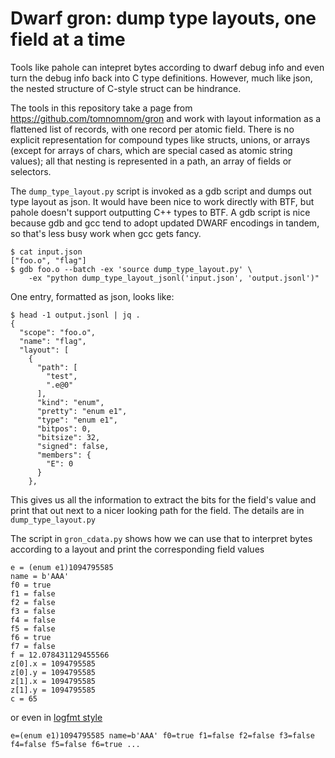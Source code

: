 Dwarf gron: dump type layouts, one field at a time
==================================================

Tools like pahole can intepret bytes according to dwarf debug info and
even turn the debug info back into C type definitions.  However, much
like json, the nested structure of C-style struct can be hindrance.

The tools in this repository take a page from https://github.com/tomnomnom/gron and
work with layout information as a flattened list of records, with one record per
atomic field.  There is no explicit representation for compound types like structs,
unions, or arrays (except for arrays of chars, which are special cased as atomic
string values); all that nesting is represented in a path, an array of fields or
selectors.

The `dump_type_layout.py` script is invoked as a gdb script and dumps out type layout
as json.  It would have been nice to work directly with BTF, but pahole doesn't support
outputting C++ types to BTF. A gdb script is nice because gdb and gcc tend to adopt
updated DWARF encodings in tandem, so that's less busy work when gcc gets fancy.

```
$ cat input.json
["foo.o", "flag"]
$ gdb foo.o --batch -ex 'source dump_type_layout.py' \
    -ex "python dump_type_layout_jsonl('input.json', 'output.jsonl')"
```


One entry, formatted as json, looks like:

```
$ head -1 output.jsonl | jq .
{
  "scope": "foo.o",
  "name": "flag",
  "layout": [
    {
      "path": [
        "test",
        ".e@0"
      ],
      "kind": "enum",
      "pretty": "enum e1",
      "type": "enum e1",
      "bitpos": 0,
      "bitsize": 32,
      "signed": false,
      "members": {
        "E": 0
      }
    },
```

This gives us all the information to extract the bits for the field's value
and print that out next to a nicer looking path for the field.  The details
are in `dump_type_layout.py`

The script in `gron_cdata.py` shows how we can use that to interpret
bytes according to a layout and print the corresponding field values

```
e = (enum e1)1094795585
name = b'AAA'
f0 = true
f1 = false
f2 = false
f3 = false
f4 = false
f5 = false
f6 = true
f7 = false
f = 12.078431129455566
z[0].x = 1094795585
z[0].y = 1094795585
z[1].x = 1094795585
z[1].y = 1094795585
c = 65
```

or even in [logfmt style](https://brandur.org/logfmt)

```
e=(enum e1)1094795585 name=b'AAA' f0=true f1=false f2=false f3=false f4=false f5=false f6=true ...
```
